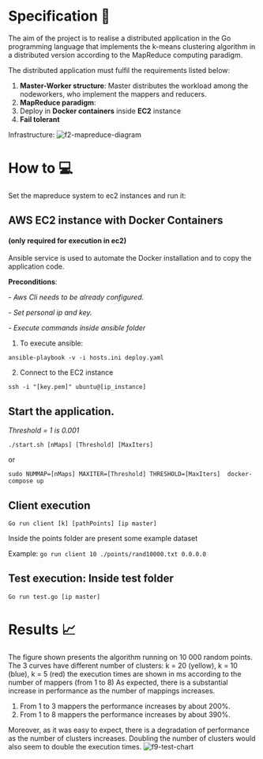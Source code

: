 # Specification :notebook:
The aim of the project is to realise a distributed application in the Go programming language that implements the k-means clustering algorithm in a distributed version according to the MapReduce computing paradigm. 

The distributed application must fulfil the requirements listed below:
1. **Master-Worker structure**: Master distributes the workload among the nodeworkers, who implement the mappers and reducers.
2. **MapReduce paradigm**:
3. Deploy in **Docker containers** inside **EC2** instance
4. **Fail tolerant**

Infrastructure:
![f2-mapreduce-diagram](https://user-images.githubusercontent.com/50273854/206888337-7c0116c8-f17f-432d-8454-de26cde7667b.png)





# How to :computer:
Set the mapreduce system to ec2 instances and run it:

## AWS EC2 instance with Docker Containers 
#### (only required for execution in ec2)
Ansible service is used to automate the Docker installation and to copy the application code.

**Preconditions**:

_- Aws Cli needs to be already configured._

_- Set personal ip and key._

_- Execute commands inside ansible folder_
1) To execute ansible: 
```
ansible-playbook -v -i hosts.ini deploy.yaml 
```
2) Connect to the EC2 instance 
```
ssh -i "[key.pem]" ubuntu@[ip_instance]
```

## Start the application.
_Threshold = 1 is 0.001_
```
./start.sh [nMaps] [Threshold] [MaxIters] 
```
or
```
sudo NUMMAP=[nMaps] MAXITER=[Threshold] THRESHOLD=[MaxIters]  docker-compose up
```

## Client execution
```
Go run client [k] [pathPoints] [ip master]
```
Inside the points folder are present some example dataset

Example: 
```go run client 10 ./points/rand10000.txt 0.0.0.0```

## Test execution: Inside test folder
```Go run test.go [ip master]```




# Results :chart_with_upwards_trend:
The figure shown presents the algorithm running on
10 000 random points. The 3 curves have different number
of clusters: k = 20 (yellow), k = 10 (blue), k = 5 (red) the
execution times are shown in ms according to the number of
mappers (from 1 to 8) As expected, there is a substantial
increase in performance as the number of mappings
increases.
1. From 1 to 3 mappers the performance increases by
about 200%.
2. From 1 to 8 mappers the performance increases by
about 390%.

Moreover, as it was easy to expect, there is a degradation of
performance as the number of clusters increases. Doubling
the number of clusters would also seem to double the
execution times.
![f9-test-chart](https://user-images.githubusercontent.com/50273854/206888279-11031146-7dd7-45b0-bc9c-962824746334.png)

